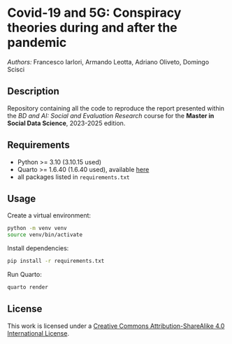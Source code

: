 # Covid-19 and 5G: Conspiracy theories during and after the pandemic

*Authors:* Francesco Iarlori, Armando Leotta, Adriano Oliveto, Domingo Scisci

## Description

Repository containing all the code to reproduce the report presented within the
*BD and AI: Social and Evaluation Research* course for the **Master in Social
Data Science**, 2023-2025 edition.

## Requirements

* Python >= 3.10 (3.10.15 used)
* Quarto >= 1.6.40 (1.6.40 used), available [here](https://quarto.org/)
* all packages listed in `requirements.txt`

## Usage

Create a virtual environment:

```bash
python -m venv venv
source venv/bin/activate
```

Install dependencies:

```bash
pip install -r requirements.txt
```

Run Quarto:

```bash
quarto render
```

## License

This work is licensed under a [Creative Commons Attribution-ShareAlike 4.0 International License](http://creativecommons.org/licenses/by-sa/4.0/).
